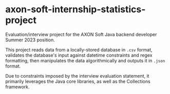 # axon-soft-internship-statistics-project
Evaluation/interview project for the AXON Soft Java backend developer Summer 2023 position.

This project reads data from a locally-stored database in `.csv` format, validates the database's input against datetime constraints and regex formatting, then manipulates the data algorithmically and outputs it in `.json` format.

Due to constraints imposed by the interview evaluation statement, it primarily leverages the Java core libraries, as well as the Collections framework.
